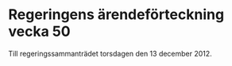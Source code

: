 # Regeringens ärendeförteckning vecka 50

Till regeringssammanträdet torsdagen den 13 december 2012.

